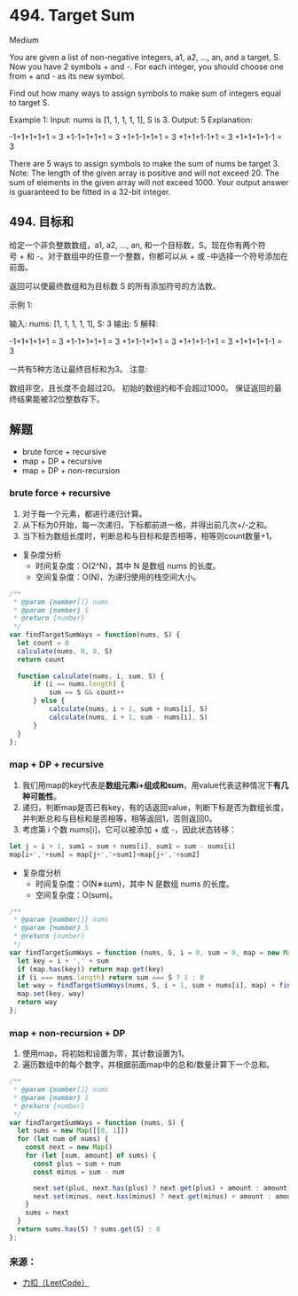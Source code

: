 # 494. Target Sum
Medium

You are given a list of non-negative integers, a1, a2, ..., an, and a target, S. Now you have 2 symbols + and -. For each integer, you should choose one from + and - as its new symbol.

Find out how many ways to assign symbols to make sum of integers equal to target S.

Example 1:
Input: nums is [1, 1, 1, 1, 1], S is 3. 
Output: 5
Explanation: 

-1+1+1+1+1 = 3
+1-1+1+1+1 = 3
+1+1-1+1+1 = 3
+1+1+1-1+1 = 3
+1+1+1+1-1 = 3

There are 5 ways to assign symbols to make the sum of nums be target 3.
Note:
The length of the given array is positive and will not exceed 20.
The sum of elements in the given array will not exceed 1000.
Your output answer is guaranteed to be fitted in a 32-bit integer.


## 494. 目标和
给定一个非负整数数组，a1, a2, ..., an, 和一个目标数，S。现在你有两个符号 + 和 -。对于数组中的任意一个整数，你都可以从 + 或 -中选择一个符号添加在前面。

返回可以使最终数组和为目标数 S 的所有添加符号的方法数。

示例 1:

输入: nums: [1, 1, 1, 1, 1], S: 3
输出: 5
解释: 

-1+1+1+1+1 = 3
+1-1+1+1+1 = 3
+1+1-1+1+1 = 3
+1+1+1-1+1 = 3
+1+1+1+1-1 = 3

一共有5种方法让最终目标和为3。
注意:

数组非空，且长度不会超过20。
初始的数组的和不会超过1000。
保证返回的最终结果能被32位整数存下。

## 解题
- brute force + recursive
- map + DP + recursive
- map + DP + non-recursion


### brute force + recursive
1. 对于每一个元素，都进行递归计算。
1. 从下标为0开始，每一次递归，下标都前进一格，并得出前几次+/-之和。
1. 当下标为数组长度时，判断总和与目标和是否相等，相等则count数量+1。
- 复杂度分析
    - 时间复杂度：O(2^N)，其中 N 是数组 nums 的长度。
    - 空间复杂度：O(N)，为递归使用的栈空间大小。
```javascript
/**
 * @param {number[]} nums
 * @param {number} S
 * @return {number}
 */
var findTargetSumWays = function(nums, S) {
  let count = 0
  calculate(nums, 0, 0, S)
  return count
  
  function calculate(nums, i, sum, S) {
      if (i == nums.length) {
          sum == S && count++
      } else {
          calculate(nums, i + 1, sum + nums[i], S)
          calculate(nums, i + 1, sum - nums[i], S)
      }
  }
};
```


### map + DP + recursive
1. 我们用map的key代表是**数组元素i+组成和sum**，用value代表这种情况下**有几种可能性**。
1. 递归，判断map是否已有key，有的话返回value，判断下标是否为数组长度，并判断总和与目标和是否相等，相等返回1，否则返回0。
1. 考虑第 i 个数 nums[i]，它可以被添加 + 或 -，因此状态转移：
```javascript
let j = i + 1, sum1 = sum + nums[i], sum1 = sum - nums[i]
map[i+','+sum] = map[j+','+sum1]+map[j+','+sum2]
```
- 复杂度分析
    - 时间复杂度：O(N∗sum)，其中 N 是数组 nums 的长度。
    - 空间复杂度：O(sum)。
```javascript
/**
 * @param {number[]} nums
 * @param {number} S
 * @return {number}
 */
var findTargetSumWays = function (nums, S, i = 0, sum = 0, map = new Map()) {
  let key = i + ',' + sum
  if (map.has(key)) return map.get(key)
  if (i === nums.length) return sum === S ? 1 : 0
  let way = findTargetSumWays(nums, S, i + 1, sum + nums[i], map) + findTargetSumWays(nums, S, i + 1, sum - nums[i], map)
  map.set(key, way)
  return way
};
```


### map + non-recursion + DP
1. 使用map，将初始和设置为零，其计数设置为1。
1. 遍历数组中的每个数字，并根据前面map中的总和/数量计算下一个总和。

```javascript
/**
 * @param {number[]} nums
 * @param {number} S
 * @return {number}
 */
var findTargetSumWays = function (nums, S) {
  let sums = new Map([[0, 1]])
  for (let num of nums) {
    const next = new Map()
    for (let [sum, amount] of sums) {
      const plus = sum + num
      const minus = sum - num

      next.set(plus, next.has(plus) ? next.get(plus) + amount : amount)
      next.set(minus, next.has(minus) ? next.get(minus) + amount : amount)
    }
    sums = next
  }
  return sums.has(S) ? sums.get(S) : 0
};
```
### 来源：
- [力扣（LeetCode）](https://leetcode-cn.com/problems/target-sum)